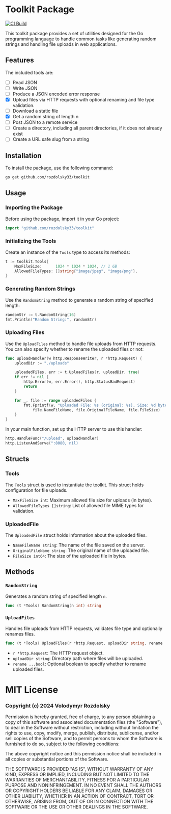 # Toolkit Package

[![CI Build](https://github.com/rozdolsky33/toolkit/actions/workflows/go.yml/badge.svg?token=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)](https://github.com/Testing-By-Specification/testspec-java/actions/workflows/windows_macos_build.yml)

This toolkit package provides a set of utilities designed for the Go programming language to handle common tasks like generating random strings and handling file uploads in web applications.

## Features

The included tools are:

- [ ] Read JSON
- [ ] Write JSON
- [ ] Produce a JSON encoded error response
- [X] Upload files via HTTP requests with optional renaming and file type validation.
- [ ] Download a static file
- [X] Get a random string of length n
- [ ] Post JSON to a remote service
- [ ] Create a directory, including all parent directories, if it does not already exist
- [ ] Create a URL safe slug from a string

## Installation

To install the package, use the following command:

```sh
go get github.com/rozdolsky33/toolkit
```

## Usage

### Importing the Package

Before using the package, import it in your Go project:

```go
import "github.com/rozdolsky33/toolkit"
```

### Initializing the Tools

Create an instance of the `Tools` type to access its methods:

```go
t := toolkit.Tools{
    MaxFileSize:      1024 * 1024 * 1024, // 1 GB
    AllowedFileTypes: []string{"image/jpeg", "image/png"},
}
```

### Generating Random Strings

Use the `RandomString` method to generate a random string of specified length:

```go
randomStr := t.RandomString(16)
fmt.Println("Random String:", randomStr)
```

### Uploading Files

Use the `UploadFiles` method to handle file uploads from HTTP requests. You can also specify whether to rename the uploaded files or not:

```go
func uploadHandler(w http.ResponseWriter, r *http.Request) {
    uploadDir := "./uploads"

    uploadedFiles, err := t.UploadFiles(r, uploadDir, true)
    if err != nil {
        http.Error(w, err.Error(), http.StatusBadRequest)
        return
    }

    for _, file := range uploadedFiles {
        fmt.Fprintf(w, "Uploaded File: %s (original: %s), Size: %d bytes\n",
            file.NameFileName, file.OriginalFileName, file.FileSize)
    }
}
```

In your main function, set up the HTTP server to use this handler:

```go
http.HandleFunc("/upload", uploadHandler)
http.ListenAndServe(":8080, nil)
```

## Structs

### Tools

The `Tools` struct is used to instantiate the toolkit. This struct holds configuration for file uploads.

- `MaxFileSize int`: Maximum allowed file size for uploads (in bytes).
- `AllowedFileTypes []string`: List of allowed file MIME types for validation.

### UploadedFile

The `UploadedFile` struct holds information about the uploaded files.

- `NameFileName string`: The name of the file saved on the server.
- `OriginalFileName string`: The original name of the uploaded file.
- `FileSize int64`: The size of the uploaded file in bytes.

## Methods

### `RandomString`

Generates a random string of specified length `n`.

```go
func (t *Tools) RandomString(n int) string
```

### `UploadFiles`

Handles file uploads from HTTP requests, validates file type and optionally renames files.

```go
func (t *Tools) UploadFiles(r *http.Request, uploadDir string, rename ...bool) ([]*UploadedFile, error)
```

- `r *http.Request`: The HTTP request object.
- `uploadDir string`: Directory path where files will be uploaded.
- `rename ...bool`: Optional boolean to specify whether to rename uploaded files.

# MIT License

### Copyright (c) 2024 Volodymyr Rozdolsky

Permission is hereby granted, free of charge, to any person obtaining a copy
of this software and associated documentation files (the "Software"), to deal
in the Software without restriction, including without limitation the rights
to use, copy, modify, merge, publish, distribute, sublicense, and/or sell
copies of the Software, and to permit persons to whom the Software is
furnished to do so, subject to the following conditions:

The above copyright notice and this permission notice shall be included in all
copies or substantial portions of the Software.

THE SOFTWARE IS PROVIDED "AS IS", WITHOUT WARRANTY OF ANY KIND, EXPRESS OR
IMPLIED, INCLUDING BUT NOT LIMITED TO THE WARRANTIES OF MERCHANTABILITY,
FITNESS FOR A PARTICULAR PURPOSE AND NONINFRINGEMENT. IN NO EVENT SHALL THE
AUTHORS OR COPYRIGHT HOLDERS BE LIABLE FOR ANY CLAIM, DAMAGES OR OTHER
LIABILITY, WHETHER IN AN ACTION OF CONTRACT, TORT OR OTHERWISE, ARISING FROM,
OUT OF OR IN CONNECTION WITH THE SOFTWARE OR THE USE OR OTHER DEALINGS IN THE
SOFTWARE.